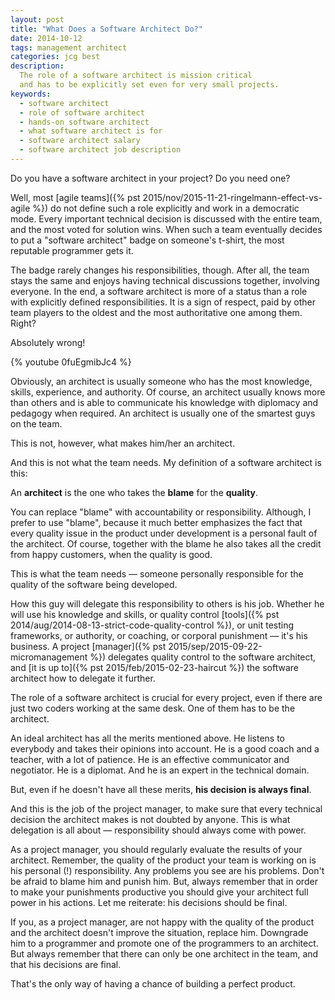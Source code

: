 ```yaml
---
layout: post
title: "What Does a Software Architect Do?"
date: 2014-10-12
tags: management architect
categories: jcg best
description:
  The role of a software architect is mission critical
  and has to be explicitly set even for very small projects.
keywords:
  - software architect
  - role of software architect
  - hands-on software architect
  - what software architect is for
  - software architect salary
  - software architect job description
---
```


Do you have a software architect in your project? Do you need one?

Well, most [agile teams]({% pst 2015/nov/2015-11-21-ringelmann-effect-vs-agile %})
do not define such a role explicitly and
work in a democratic mode. Every important technical decision
is discussed with the entire team, and the most voted for solution wins.
When such a team eventually decides to put a "software architect" badge
on someone's t-shirt, the most reputable programmer gets it.

The badge rarely changes his responsibilities, though. After all,
the team stays the same and enjoys having technical discussions together,
involving everyone. In the end, a software architect is more of
a status than a role with explicitly defined responsibilities. It is
a sign of respect, paid by other team players to the oldest and the
most authoritative one among them. Right?

Absolutely wrong!

<!--more-->

{% youtube 0fuEgmibJc4 %}

Obviously, an architect is usually someone who
has the most knowledge, skills, experience, and authority. Of course,
an architect usually knows more than others and is able to communicate
his knowledge with diplomacy and pedagogy when required. An architect is usually
one of the smartest guys on the team.

This is not, however, what makes him/her an architect.

And this is not what the team needs. My definition of a software architect
is this:

An **architect** is the one who takes the **blame** for the **quality**.

You can replace "blame" with accountability or responsibility. Although,
I prefer to use "blame", because it much better emphasizes the fact that
every quality issue in the product under development is a personal
fault of the architect. Of course, together with the blame he also
takes all the credit from happy customers, when the quality is good.

This is what the team needs &mdash; someone personally responsible
for the quality of the software being developed.

How this guy will delegate this responsibility to others is his job. Whether
he will use his knowledge and skills, or quality control
[tools]({% pst 2014/aug/2014-08-13-strict-code-quality-control %}), or
unit testing frameworks, or authority, or coaching, or corporal punishment
&mdash; it's his business.
A project
[manager]({% pst 2015/sep/2015-09-22-micromanagement %}) delegates quality control to the software architect,
and [it is up to]({% pst 2015/feb/2015-02-23-haircut %})
the software architect how to delegate it further.

The role of a software architect is crucial for every project,
even if there are just two coders working at the same desk. One of
them has to be the architect.

An ideal architect has all the merits mentioned above. He listens
to everybody and takes their opinions into account. He is a good coach and a teacher,
with a lot of patience. He is an effective communicator
and negotiator. He is a diplomat. And he is an expert in the technical domain.

But, even if he doesn't have all these merits, **his decision is always final**.

And this is the job of the project manager, to make sure that every
technical decision the architect makes is not doubted by anyone. This is
what delegation is all about &mdash; responsibility should always come with power.

As a project manager, you should regularly evaluate the results
of your architect. Remember, the quality of the product your team
is working on is his personal (!) responsibility.
Any problems you see are his problems.
Don't be afraid to blame him and punish him. But, always remember that
in order to make your punishments productive you should give your
architect full power in his actions. Let me reiterate: his decisions should be final.

If you, as a project manager, are not happy with the quality of the product
and the architect doesn't improve the situation, replace him. Downgrade him
to a programmer and promote one of the programmers to an architect.
But always remember that there can only be one architect in the team,
and that his decisions are final.

That's the only way of having a chance of building a perfect product.

